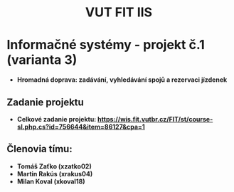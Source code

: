 <div align="center">
    <h1>VUT FIT IIS</h1>
</div>

# Informačné systémy - projekt č.1 (varianta 3)
* **Hromadná doprava: zadávání, vyhledávání spojů a rezervaci jízdenek**

## Zadanie projektu
* **Celkové zadanie projektu: https://wis.fit.vutbr.cz/FIT/st/course-sl.php.cs?id=756644&item=86127&cpa=1**

## Členovia tímu:
* **Tomáš Zaťko (xzatko02)**
* **Martin Rakús (xrakus04)**
* **Milan Koval (xkoval18)**

